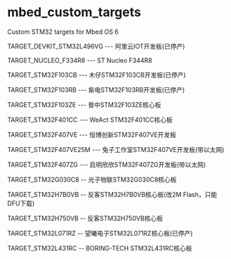 # mbed_custom_targets
Custom STM32 targets for Mbed OS 6

TARGET_DEVKIT_STM32L496VG --- 阿里云IOT开发板(已停产)

TARGET_NUCLEO_F334R8 --- ST Nucleo F344R8

TARGET_STM32F103CB --- 木仔STM32F103CB开发板(已停产)

TARGET_STM32F103RB --- 紫电STM32F103RB开发板(已停产)

TARGET_STM32F103ZE --- 普中STM32F103ZE核心板

TARGET_STM32F401CC --- WeAct STM32F401CC核心板

TARGET_STM32F407VE --- 恒博创新STM32F407VE开发板

TARGET_STM32F407VE25M --- 兔子工作室STM32F407VE开发板(带以太网)

TARGET_STM32F407ZG --- 启明欣欣STM32F407ZG开发板(带以太网)

TARGET_STM32G030C8 -- 光子物联STM32G030C8核心板

TARGET_STM32H7B0VB -- 反客STM32H7B0VB核心板(改2M Flash，只能DFU下载)

TARGET_STM32H750VB -- 反客STM32H750VB核心板

TARGET_STM32L071RZ -- 望曦电子STM32L071RZ核心板(已停产)

TARGET_STM32L431RC -- BORING-TECH STM32L431RC核心板
